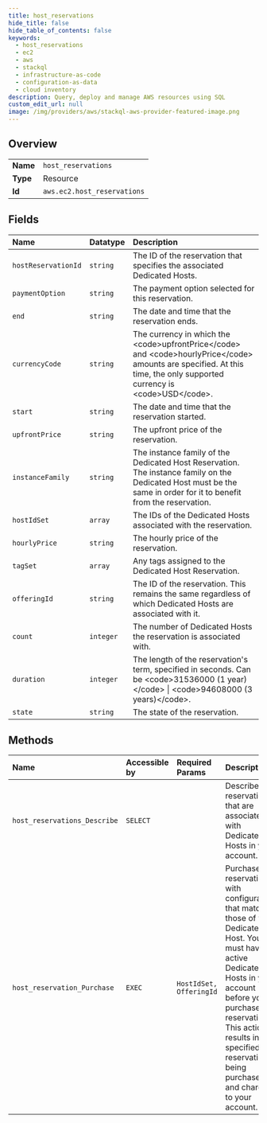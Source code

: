 ```yaml
---
title: host_reservations
hide_title: false
hide_table_of_contents: false
keywords:
  - host_reservations
  - ec2
  - aws    
  - stackql
  - infrastructure-as-code
  - configuration-as-data
  - cloud inventory
description: Query, deploy and manage AWS resources using SQL
custom_edit_url: null
image: /img/providers/aws/stackql-aws-provider-featured-image.png
---
```

  
    

## Overview
<table><tbody>
<tr><td><b>Name</b></td><td><code>host_reservations</code></td></tr>
<tr><td><b>Type</b></td><td>Resource</td></tr>
<tr><td><b>Id</b></td><td><code>aws.ec2.host_reservations</code></td></tr>
</tbody></table>

## Fields
| Name | Datatype | Description |
|:-----|:---------|:------------|
| `hostReservationId` | `string` | The ID of the reservation that specifies the associated Dedicated Hosts. |
| `paymentOption` | `string` | The payment option selected for this reservation. |
| `end` | `string` | The date and time that the reservation ends. |
| `currencyCode` | `string` | The currency in which the &lt;code&gt;upfrontPrice&lt;/code&gt; and &lt;code&gt;hourlyPrice&lt;/code&gt; amounts are specified. At this time, the only supported currency is &lt;code&gt;USD&lt;/code&gt;. |
| `start` | `string` | The date and time that the reservation started. |
| `upfrontPrice` | `string` | The upfront price of the reservation. |
| `instanceFamily` | `string` | The instance family of the Dedicated Host Reservation. The instance family on the Dedicated Host must be the same in order for it to benefit from the reservation. |
| `hostIdSet` | `array` | The IDs of the Dedicated Hosts associated with the reservation. |
| `hourlyPrice` | `string` | The hourly price of the reservation. |
| `tagSet` | `array` | Any tags assigned to the Dedicated Host Reservation. |
| `offeringId` | `string` | The ID of the reservation. This remains the same regardless of which Dedicated Hosts are associated with it. |
| `count` | `integer` | The number of Dedicated Hosts the reservation is associated with. |
| `duration` | `integer` | The length of the reservation's term, specified in seconds. Can be &lt;code&gt;31536000 (1 year)&lt;/code&gt; \| &lt;code&gt;94608000 (3 years)&lt;/code&gt;. |
| `state` | `string` | The state of the reservation. |
## Methods
| Name | Accessible by | Required Params | Description |
|:-----|:--------------|:----------------|:------------|
| `host_reservations_Describe` | `SELECT` |  | Describes reservations that are associated with Dedicated Hosts in your account. |
| `host_reservation_Purchase` | `EXEC` | `HostIdSet, OfferingId` | Purchase a reservation with configurations that match those of your Dedicated Host. You must have active Dedicated Hosts in your account before you purchase a reservation. This action results in the specified reservation being purchased and charged to your account. |
